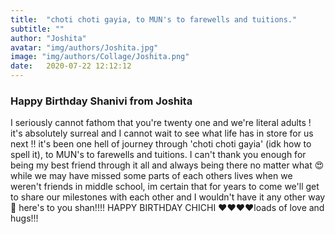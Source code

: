 ```yaml
---
title:  "choti choti gayia, to MUN's to farewells and tuitions."
subtitle: ""
author: "Joshita"
avatar: "img/authors/Joshita.jpg"
image: "img/authors/Collage/Joshita.png"
date:   2020-07-22 12:12:12
---
```


### Happy Birthday Shanivi from Joshita
I seriously cannot fathom that you're twenty one and we're literal adults ! it's absolutely surreal and I cannot wait to see what life has in store for us next !! it's been one hell of journey through 'choti choti gayia' (idk how to spell it), to MUN's to farewells and tuitions. I can't thank you enough for being my best friend through it all and always being there no matter what 😍 
while we may have missed some parts of each others lives when we weren't friends in middle school, im certain that for years to come we'll get to share our milestones with each other and I wouldn't have it any other way🥰 
here's to you shan!!!! HAPPY BIRTHDAY CHICHI ♥️♥️♥️♥️loads of love and hugs!!!